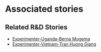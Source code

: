 # Associated stories

<!-- !!DO NOT REMOVE!! start autogenerated hyperlinks -->
## Related R&D Stories
- [Experimenter-Uganda-Berna Mugema](/stories/?doc=Experimenters_UGA)
- [Experimenter-Vietnam-Tran Huong Giang](/stories/?doc=Experimenters_VNM)
<!-- !!DO NOT REMOVE!! end autogenerated hyperlinks -->